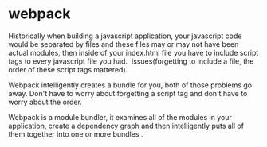 # webpack

Historically when building a javascript application, your javascript code would be separated by files and these files may or may not have been actual modules, then inside of your index.html file you have to include script tags to every javascript file you had.  Issues(forgetting to include a file, the order of these script tags mattered). 

Webpack intelligently creates a bundle for you, both of those problems go away. Don't have to worry about forgetting a script tag and don't have to worry about the order.

Webpack is a module bundler, it examines all of the modules in your application, create a dependency graph and then intelligently puts all of them together into one or more bundles . 
